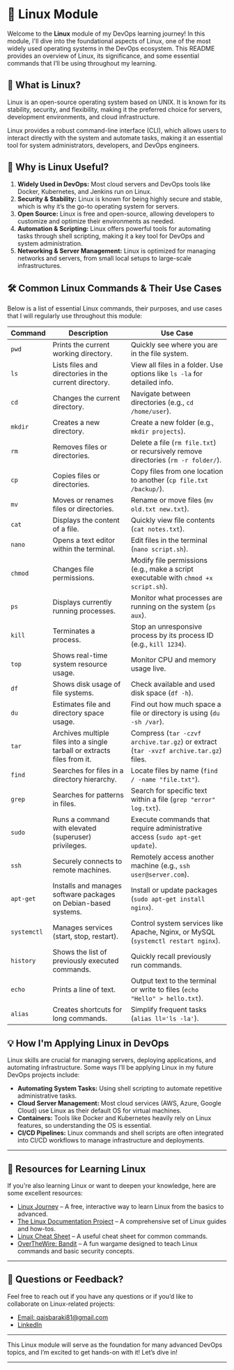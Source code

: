 # 🐧 Linux Module

Welcome to the **Linux** module of my DevOps learning journey! In this module, I'll dive into the foundational aspects of Linux, one of the most widely used operating systems in the DevOps ecosystem. This README provides an overview of Linux, its significance, and some essential commands that I’ll be using throughout my learning.

## 🌟 What is Linux?

Linux is an open-source operating system based on UNIX. It is known for its stability, security, and flexibility, making it the preferred choice for servers, development environments, and cloud infrastructure. 

Linux provides a robust command-line interface (CLI), which allows users to interact directly with the system and automate tasks, making it an essential tool for system administrators, developers, and DevOps engineers.

## 🤔 Why is Linux Useful?

1. **Widely Used in DevOps:** Most cloud servers and DevOps tools like Docker, Kubernetes, and Jenkins run on Linux.
2. **Security & Stability:** Linux is known for being highly secure and stable, which is why it’s the go-to operating system for servers.
3. **Open Source:** Linux is free and open-source, allowing developers to customize and optimize their environments as needed.
4. **Automation & Scripting:** Linux offers powerful tools for automating tasks through shell scripting, making it a key tool for DevOps and system administration.
5. **Networking & Server Management:** Linux is optimized for managing networks and servers, from small local setups to large-scale infrastructures.

## 🛠️ Common Linux Commands & Their Use Cases

Below is a list of essential Linux commands, their purposes, and use cases that I will regularly use throughout this module:

| **Command** | **Description** | **Use Case** |
|-------------|-----------------|--------------|
| `pwd`       | Prints the current working directory. | Quickly see where you are in the file system. |
| `ls`        | Lists files and directories in the current directory. | View all files in a folder. Use options like `ls -la` for detailed info. |
| `cd`        | Changes the current directory. | Navigate between directories (e.g., `cd /home/user`). |
| `mkdir`     | Creates a new directory. | Create a new folder (e.g., `mkdir projects`). |
| `rm`        | Removes files or directories. | Delete a file (`rm file.txt`) or recursively remove directories (`rm -r folder/`). |
| `cp`        | Copies files or directories. | Copy files from one location to another (`cp file.txt /backup/`). |
| `mv`        | Moves or renames files or directories. | Rename or move files (`mv old.txt new.txt`). |
| `cat`       | Displays the content of a file. | Quickly view file contents (`cat notes.txt`). |
| `nano`      | Opens a text editor within the terminal. | Edit files in the terminal (`nano script.sh`). |
| `chmod`     | Changes file permissions. | Modify file permissions (e.g., make a script executable with `chmod +x script.sh`). |
| `ps`        | Displays currently running processes. | Monitor what processes are running on the system (`ps aux`). |
| `kill`      | Terminates a process. | Stop an unresponsive process by its process ID (e.g., `kill 1234`). |
| `top`       | Shows real-time system resource usage. | Monitor CPU and memory usage live. |
| `df`        | Shows disk usage of file systems. | Check available and used disk space (`df -h`). |
| `du`        | Estimates file and directory space usage. | Find out how much space a file or directory is using (`du -sh /var`). |
| `tar`       | Archives multiple files into a single tarball or extracts files from it. | Compress (`tar -czvf archive.tar.gz`) or extract (`tar -xvzf archive.tar.gz`) files. |
| `find`      | Searches for files in a directory hierarchy. | Locate files by name (`find / -name "file.txt"`). |
| `grep`      | Searches for patterns in files. | Search for specific text within a file (`grep "error" log.txt`). |
| `sudo`      | Runs a command with elevated (superuser) privileges. | Execute commands that require administrative access (`sudo apt-get update`). |
| `ssh`       | Securely connects to remote machines. | Remotely access another machine (e.g., `ssh user@server.com`). |
| `apt-get`   | Installs and manages software packages on Debian-based systems. | Install or update packages (`sudo apt-get install nginx`). |
| `systemctl` | Manages services (start, stop, restart). | Control system services like Apache, Nginx, or MySQL (`systemctl restart nginx`). |
| `history`   | Shows the list of previously executed commands. | Quickly recall previously run commands. |
| `echo`      | Prints a line of text. | Output text to the terminal or write to files (`echo "Hello" > hello.txt`). |
| `alias`     | Creates shortcuts for long commands. | Simplify frequent tasks (`alias ll='ls -la'`). |

## 💡 How I'm Applying Linux in DevOps

Linux skills are crucial for managing servers, deploying applications, and automating infrastructure. Some ways I’ll be applying Linux in my future DevOps projects include:

- **Automating System Tasks:** Using shell scripting to automate repetitive administrative tasks.
- **Cloud Server Management:** Most cloud services (AWS, Azure, Google Cloud) use Linux as their default OS for virtual machines.
- **Containers:** Tools like Docker and Kubernetes heavily rely on Linux features, so understanding the OS is essential.
- **CI/CD Pipelines:** Linux commands and shell scripts are often integrated into CI/CD workflows to manage infrastructure and deployments.

---

## 🔗 Resources for Learning Linux

If you're also learning Linux or want to deepen your knowledge, here are some excellent resources:

- [Linux Journey](https://linuxjourney.com/) – A free, interactive way to learn Linux from the basics to advanced.
- [The Linux Documentation Project](https://tldp.org/) – A comprehensive set of Linux guides and how-tos.
- [Linux Cheat Sheet](https://www.linuxtrainingacademy.com/linux-commands-cheat-sheet/) – A useful cheat sheet for common commands.
- [OverTheWire: Bandit](https://overthewire.org/wargames/bandit/) – A fun wargame designed to teach Linux commands and basic security concepts.

---

## 📧 Questions or Feedback?

Feel free to reach out if you have any questions or if you’d like to collaborate on Linux-related projects:

- [Email: qaisbaraki81@gmail.com](mailto:qaisbaraki81@gmail.com)
- [LinkedIn](https://linkedin.com/in/yourprofile)

---

This Linux module will serve as the foundation for many advanced DevOps topics, and I’m excited to get hands-on with it! Let’s dive in!

---
